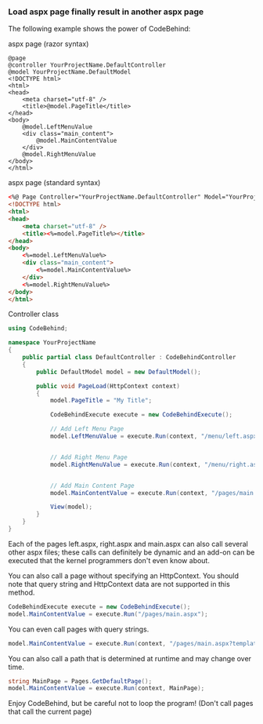 ### Load aspx page finally result in another aspx page

The following example shows the power of CodeBehind:

aspx page (razor syntax)
```cshtml
@page
@controller YourProjectName.DefaultController
@model YourProjectName.DefaultModel
<!DOCTYPE html>
<html>
<head>
    <meta charset="utf-8" />
    <title>@model.PageTitle</title>
</head>
<body>
    @model.LeftMenuValue
    <div class="main_content">
        @model.MainContentValue
    </div>
    @model.RightMenuValue
</body>
</html>
```

aspx page (standard syntax)
```aspx
<%@ Page Controller="YourProjectName.DefaultController" Model="YourProjectName.DefaultModel" %>
<!DOCTYPE html>
<html>
<head>
    <meta charset="utf-8" />
    <title><%=model.PageTitle%></title>
</head>
<body>
    <%=model.LeftMenuValue%>
    <div class="main_content">
        <%=model.MainContentValue%>
    </div>
    <%=model.RightMenuValue%>
</body>
</html>
```

Controller class
```csharp
using CodeBehind;

namespace YourProjectName
{
    public partial class DefaultController : CodeBehindController
    {
        public DefaultModel model = new DefaultModel();

        public void PageLoad(HttpContext context)
        {
            model.PageTitle = "My Title";

            CodeBehindExecute execute = new CodeBehindExecute();

            // Add Left Menu Page
            model.LeftMenuValue = execute.Run(context, "/menu/left.aspx");


            // Add Right Menu Page
            model.RightMenuValue = execute.Run(context, "/menu/right.aspx");


            // Add Main Content Page
            model.MainContentValue = execute.Run(context, "/pages/main.aspx");

            View(model);
        }
    }
}
```

Each of the pages left.aspx, right.aspx and main.aspx can also call several other aspx files; these calls can definitely be dynamic and an add-on can be executed that the kernel programmers don't even know about.

You can also call a page without specifying an HttpContext. You should note that query string and HttpContext data are not supported in this method.

```csharp
CodeBehindExecute execute = new CodeBehindExecute();
model.MainContentValue = execute.Run("/pages/main.aspx");
```

You can even call pages with query strings.

```csharp
model.MainContentValue = execute.Run(context, "/pages/main.aspx?template=1");
```

You can also call a path that is determined at runtime and may change over time.

```csharp
string MainPage = Pages.GetDefaultPage();
model.MainContentValue = execute.Run(context, MainPage);
```

Enjoy CodeBehind, but be careful not to loop the program! (Don't call pages that call the current page)
